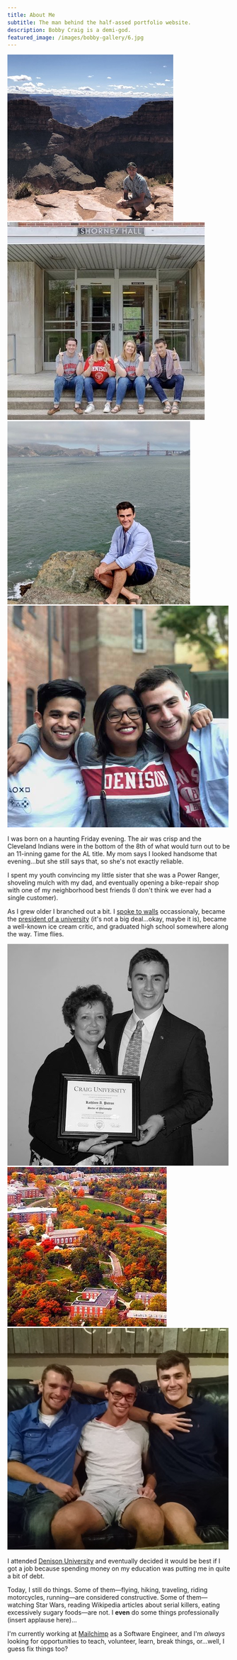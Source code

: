 ```yaml
---
title: About Me
subtitle: The man behind the half-assed portfolio website.
description: Bobby Craig is a demi-god.
featured_image: /images/bobby-gallery/6.jpg
---
```


<div class="gallery" data-columns="4">
    <img src="/images/bobby-gallery/2.jpg">
    <img src="/images/bobby-gallery/3.jpg">
    <img src="/images/bobby-gallery/6.jpg">
    <img src="/images/bobby-gallery/11.jpg">
</div>

I was born on a haunting Friday evening. The air was crisp and the Cleveland Indians were in the bottom of the 8th of what would turn out to be an 11-inning game for the AL title. My mom says I looked handsome that evening...but she still says that, so she's not exactly reliable.

I spent my youth convincing my little sister that she was a Power Ranger, shoveling mulch with my dad, and eventually opening a bike-repair shop with one of my neighborhood best friends (I don't think we ever had a single customer).

As I grew older I branched out a bit. I [spoke to walls](http://lswhawk.com/arts/talking-to-walls-a-little-bit-about-speech-and-debate/) occassionaly, became the [president of a university](https://craiguniversity.github.io/) (it's not a big deal...okay, maybe it is), became a well-known ice cream critic, and graduated high school somewhere along the way. Time flies.

<div class="gallery" data-columns="3">
	<img src="/images/bobby-gallery/7.jpg">
    <img src="/images/bobby-gallery/8.jpg">
    <img src="/images/bobby-gallery/9.jpg">
</div>

I attended [Denison University](https://denison.edu) and eventually decided it would be best if I got a job because spending money on my education was putting me in quite a bit of debt.

Today, I still do things. Some of them&mdash;flying, hiking, traveling, riding motorcycles, running&mdash;are considered constructive. Some of them&mdash;watching Star Wars, reading Wikipedia articles about serial killers, eating excessively sugary foods&mdash;are not. I **even** do some things professionally (insert applause here)...

I'm currently working at [Mailchimp](https://mailchimp.com) as a Software Engineer, and I'm _always_ looking for opportunities to teach, volunteer, learn, break things, or...well, I guess fix things too?